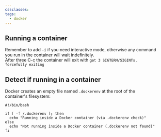 ```yaml
---
cssclasses: 
tags:
  - docker
---
```

## Running a container

Remember to add `-i` if you need interactive mode, otherwise any command you run in the container will wait indefinitely.\
After three C-c the container will exit with `got 3 SIGTERM/SIGINTs, forcefully exiting`

## Detect if running in a container

Docker creates an empty file named `.dockerenv` at the root of the container's filesystem:

```language-bash
#!/bin/bash

if [ -f /.dockerenv ]; then
  echo "Running inside a Docker container (via .dockerenv check)"
else
  echo "Not running inside a Docker container (.dockerenv not found)"
fi
```